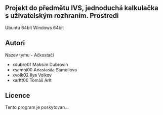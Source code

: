 Projekt do předmětu IVS, jednoduchá kalkulačka s uživatelským rozhraním.
Prostredi
---------

Ubuntu 64bit
Windows 64bit

Autori
------

Nazev tymu - Ačkostačí
- xdubro01 Maksim Dubrovin 
- xsamoi00 Anastasiia Samoilova 
- xvolk02 Ilya Volkov 
- xarltt00 Tomáš Arlt 

Licence
-------

Tento program je poskytovan...
